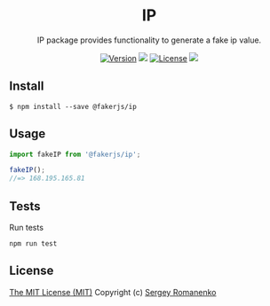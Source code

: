 <h1 align="center">IP</h1>
<p align="center">
IP package provides functionality to generate a fake ip value.
</p>

<p align="center">
<a href="https://github.com/faker-javascript/ip/releases"><img alt="Version" src="https://img.shields.io/github/release/faker-javascript/ip.svg?label=version&color=green"></a> <img src="https://img.shields.io/npm/dt/@fakerjs/ip"> <a href="https://github.com/faker-javascript/ip"><img src="https://img.shields.io/badge/license-MIT-blue.svg?color=green" alt="License"></a> <img src="https://github.com/faker-javascript/ip/actions/workflows/tests.yml/badge.svg">

## Install

```
$ npm install --save @fakerjs/ip
```

## Usage

```js
import fakeIP from '@fakerjs/ip';

fakeIP();
//=> 168.195.165.81
```

## Tests

Run tests

```
npm run test
```

## License
[The MIT License (MIT)](https://github.com/faker-javascript/ip/blob/master/LICENSE.txt)
Copyright (c) [Sergey Romanenko](https://github.com/Awilum)
